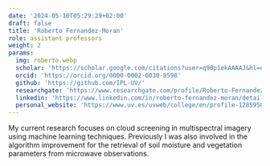```yaml
---
date: '2024-05-10T05:29:29+02:00'
draft: false
title: 'Roberto Fernandez-Moran'
role: assistant professors
weight: 2
params:
  img: roberto.webp
  scholar: 'https://scholar.google.com/citations?user=q9Bp1ekAAAAJ&hl=es&oi=ao'
  orcid: 'https://orcid.org/0000-0002-6030-8598'
  github: 'https://github.com/IPL-UV/'
  researchgate: 'https://www.researchgate.com/profile/Roberto-Fernandez-Moran'
  linkedin: 'https://www.linkedin.com/in/roberto-fernandez-moran/details/experience/'
  personal_website: 'https://www.uv.es/uvweb/college/en/profile-1285950309813.html?p2=fermoro&idA=truel'
---
```


My current research focuses on cloud screening in multispectral imagery using machine learning techniques. Previously I was also involved in the algorithm improvement for the retrieval of soil moisture and vegetation parameters from microwave observations.
